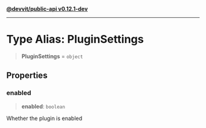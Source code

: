 [**@devvit/public-api v0.12.1-dev**](../README.md)

---

# Type Alias: PluginSettings

> **PluginSettings** = `object`

## Properties

<a id="enabled"></a>

### enabled

> **enabled**: `boolean`

Whether the plugin is enabled
